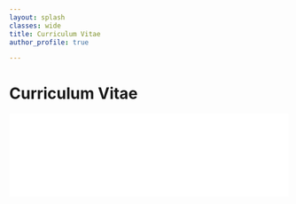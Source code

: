 ```yaml
---
layout: splash
classes: wide
title: Curriculum Vitae
author_profile: true

---
```


# Curriculum Vitae

<embed src="cv/cv.pdf" type="application/pdf" width="100%"/>
